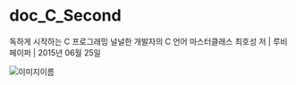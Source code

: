 # doc_C_Second
독하게 시작하는 C 프로그래밍 널널한 개발자의 C 언어 마스터클래스 최호성 저 | 루비페이퍼 | 2015년 06월 25일


![이미지이름](http://image.yes24.com/momo/TopCate527/MidCate006/52657160.jpg)
